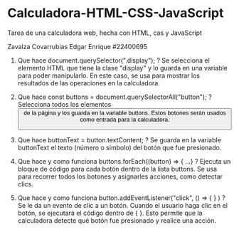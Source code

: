 # Calculadora-HTML-CSS-JavaScript
Tarea de una calculadora web, hecha con HTML, cas y JavaScript 

Zavalza Covarrubias Edgar Enrique #22400695

1) Que hace document.querySelector(".display"); ?
Se selecciona el elemento HTML que tiene la clase "display" y lo guarda en una variable para poder manipularlo. En este caso, se usa para mostrar los resultados de las operaciones en la calculadora.

2) Que hace const buttons = document.querySelectorAll("button"); ?
Selecciona todos los elementos <button> de la página y los guarda en la variable buttons. Estos botones serán usados como entrada para la calculadora.

4) Que hace buttonText = button.textContent; ?
Se guarda en la variable buttonText el texto (número o símbolo) del botón que fue presionado.

5) Que hace y como funciona buttons.forEach((button) => { ...} ?
Ejecuta un bloque de código para cada botón dentro de la lista buttons. Se usa para recorrer todos los botones y asignarles acciones, como detectar clics.

6) Que hace y como funciona button.addEventListener("click", () => { } ) ?
Se le da un evento de clic a un botón. Cuando el usuario haga clic en el botón, se ejecutará el código dentro de { }. Esto permite que la calculadora detecte qué botón fue presionado y realice una acción.
